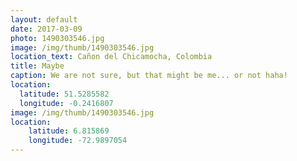 ```yaml
---
layout: default
date: 2017-03-09
photo: 1490303546.jpg
image: /img/thumb/1490303546.jpg
location_text: Cañon del Chicamocha, Colombia
title: Maybe
caption: We are not sure, but that might be me... or not haha!
location:
  latitude: 51.5285582
  longitude: -0.2416807
image: /img/thumb/1490303546.jpg
location:
    latitude: 6.815869
    longitude: -72.9897054
---
```

